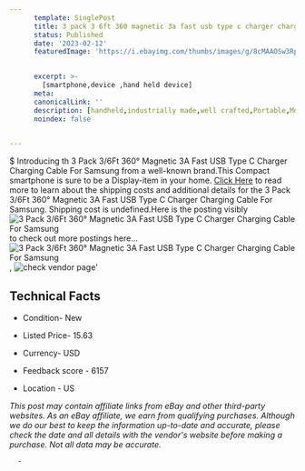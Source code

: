 ```yaml
---
      template: SinglePost
      title: 3 pack 3 6ft 360 magnetic 3a fast usb type c charger charging cable for samsung
      status: Published
      date: '2023-02-12'
      featuredImage: 'https://i.ebayimg.com/thumbs/images/g/8cMAAOSw3RpiAes2/s-l225.jpg'
       

      excerpt: >-
        [smartphone,device ,hand held device]
      meta:
      canonicalLink: ''
      description: [handheld,industrially made,well crafted,Portable,Mobile,Compact,Convenient,Lightweight,Maneuverable,Man-portable,Miniature,Carriable,Hand-held,Light,Holdable,Transportable,Mobile device,Pocket-sized,On-the-go,Wireless,Cordless,Compact size,Convenient size, smartphone,device ,hand held device]
      noindex: false
      

---
```

$
      Introducing th 3 Pack 3/6Ft 360° Magnetic 3A Fast USB Type C Charger Charging Cable For Samsung from a well-known brand.This Compact smartphone is sure to be a Display-item in your home. [Click Here](https://www.ebay.com/itm/224493407950?hash=item3444d98ece%3Ag%3A8cMAAOSw3RpiAes2&mkevt=1&mkcid=1&mkrid=711-53200-19255-0&campid=%253CePNCampaignId%253E&customid=%253CreferenceId%253E&toolid=10049) to read more to learn about the shipping costs and additional details for the 3 Pack 3/6Ft 360° Magnetic 3A Fast USB Type C Charger Charging Cable For Samsung. Shipping cost is undefined.Here is the posting visibly ![3 Pack 3/6Ft 360° Magnetic 3A Fast USB Type C Charger Charging Cable For Samsung](https://i.ebayimg.com/thumbs/images/g/8cMAAOSw3RpiAes2/s-l225.jpg) to check out more postings here... ![3 Pack 3/6Ft 360° Magnetic 3A Fast USB Type C Charger Charging Cable For Samsung](https://i.ebayimg.com/images/g/8cMAAOSw3RpiAes2/s-l1200.jpg), ![check vendor page](https://origin-galleryplus.ebayimg.com/ws/web/224493407950_2_0_1/225x225.jpg,https://origin-galleryplus.ebayimg.com/ws/web/224493407950_3_0_1/225x225.jpg,https://origin-galleryplus.ebayimg.com/ws/web/224493407950_4_0_1/225x225.jpg,https://origin-galleryplus.ebayimg.com/ws/web/224493407950_5_0_1/225x225.jpg,https://origin-galleryplus.ebayimg.com/ws/web/224493407950_6_0_1/225x225.jpg,https://origin-galleryplus.ebayimg.com/ws/web/224493407950_7_0_1/225x225.jpg,https://origin-galleryplus.ebayimg.com/ws/web/224493407950_8_0_1/225x225.jpg,https://origin-galleryplus.ebayimg.com/ws/web/224493407950_9_0_1/225x225.jpg,https://origin-galleryplus.ebayimg.com/ws/web/224493407950_10_0_1/225x225.jpg)'

      

 ## Technical Facts 



     
      

 - Condition- New 


      

 - Listed Price- 15.63 


      

 - Currency- USD 


      

 - Feedback score - 6157 


      

 - Location - US 


      
      

 *_This post may contain affiliate links from eBay and other third-party websites. As an eBay affiliate, we earn from qualifying purchases. Although we do our best to keep the information up-to-date and accurate, please check the date and all details with the vendor's website before making a purchase. Not all data may be accurate._*




      -
